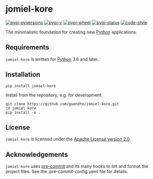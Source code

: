 # jomiel-kore

[![pypi-pyversions](https://img.shields.io/pypi/pyversions/jomiel-kore?color=%230a66dc)][pypi]
[![pypi-v](https://img.shields.io/pypi/v/jomiel-kore?color=%230a66dc)][pypi]
[![pypi-wheel](https://img.shields.io/pypi/wheel/jomiel-kore?color=%230a66dc)][pypi]
[![pypi-status](https://img.shields.io/pypi/status/jomiel-kore?color=%230a66dc)][pypi]
[![code-style](https://img.shields.io/badge/code%20style-black-000000.svg)][black]

[pypi]: https://pypi.org/project/jomiel-kore
[black]: https://pypi.org/project/black

The minimalistic foundation for creating new [Python] applications.

## Requirements

`jomiel-kore` is written for [Python] 3.6 and later.

## Installation

```shell
pip install jomiel-kore
```

Install from the repository, e.g. for development:

```
git clone https://github.com/guendto/jomiel-kore.git
cd jomiel-kore
pip install -e .
```

## License

`jomiel-kore` is licensed under the [Apache License version 2.0][aplv2].

## Acknowledgements

`jomiel-kore` uses [pre-commit] and its many hooks to lint and format
the project files. See the .pre-commit-config.yaml file for details.

[python]: https://www.python.org/about/gettingstarted/
[aplv2]: https://www.tldrlegal.com/l/apache2
[pre-commit]: https://pre-commit.com/
[pypi]: https://pypi.org
